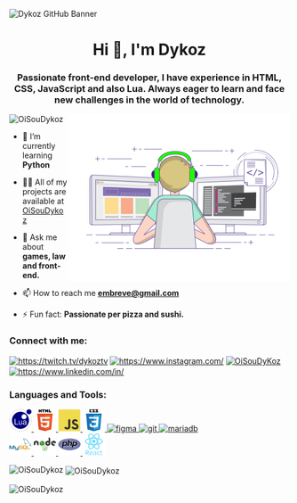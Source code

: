 ![Dykoz GitHub Banner](https://cdn.discordapp.com/attachments/1192521337722392675/1200452039805767690/image.png)
<h1 align="center">Hi 👋, I'm Dykoz</h1>
<h3 align="center">Passionate front-end developer, I have experience in HTML, CSS, JavaScript and also Lua. Always eager to learn and face new challenges in the world of technology.</h3>
<img align="right" alt="Coding" width="400" src="https://raw.githubusercontent.com/devSouvik/devSouvik/master/gif3.gif">
<p align="left"> <img src="https://komarev.com/ghpvc/?username=OiSouDykoz&label=Profile%20views&color=0e75b6&style=flat" alt="OiSouDykoz" /> </p>


- 🌱 I’m currently learning **Python**

- 👨‍💻 All of my projects are available at [OiSouDykoz](OiSouDykoz)

- 💬 Ask me about **games, law and front-end.**

- 📫 How to reach me **embreve@gmail.com**

- ⚡ Fun fact: **Passionate per pizza and sushi.**

<h3 align="left">Connect with me:</h3>
<p align="left">
<a href="https://twitch.tv/dykoztv" target="blank"><img align="center" src="https://raw.githubusercontent.com/dheereshagrwal/colored-icons/master/public/icons/twitch/twitch.svg" alt="https://twitch.tv/dykoztv" height="30" width="40" /></a>
<a href="https://www.instagram.com/" target="blank"><img align="center" src="https://raw.githubusercontent.com/rahuldkjain/github-profile-readme-generator/master/src/images/icons/Social/instagram.svg" alt="https://www.instagram.com/" height="30" width="40" /></a>
<a href="https://twitter.com/" target="blank"><img align="center" src="https://raw.githubusercontent.com/rahuldkjain/github-profile-readme-generator/master/src/images/icons/Social/twitter.svg" alt="OiSouDyKoz" height="30" width="40" /></a>
<a href="https://www.linkedin.com/in/" target="blank"><img align="center" src="https://raw.githubusercontent.com/rahuldkjain/github-profile-readme-generator/master/src/images/icons/Social/linked-in-alt.svg" alt="https://www.linkedin.com/in/" height="30" width="40" /></a>
</p>

<h3 align="left">Languages and Tools:</h3>
<p align="left"> 

<a href="https://www.lua.org/" target="_blank" rel="noreferrer"> <img src="https://raw.githubusercontent.com/devicons/devicon/master/icons/lua/lua-original-wordmark.svg" alt="lua" width="40" height="40"/> </a>
<a href="https://www.w3.org/html/" target="_blank" rel="noreferrer"> <img src="https://raw.githubusercontent.com/devicons/devicon/master/icons/html5/html5-original-wordmark.svg" alt="html5" width="40" height="40"/> </a> 
<a href="https://developer.mozilla.org/en-US/docs/Web/JavaScript" target="_blank" rel="noreferrer"> <img src="https://raw.githubusercontent.com/devicons/devicon/master/icons/javascript/javascript-original.svg" alt="javascript" width="40" height="40"/> </a> 
<a href="https://www.w3schools.com/css/" target="_blank" rel="noreferrer"> <img src="https://raw.githubusercontent.com/devicons/devicon/master/icons/css3/css3-original-wordmark.svg" alt="css3" width="40" height="40"/> </a> 
<a href="https://www.figma.com/" target="_blank" rel="noreferrer"> <img src="https://www.vectorlogo.zone/logos/figma/figma-icon.svg" alt="figma" width="40" height="40"/> </a> 
<a href="https://git-scm.com/" target="_blank" rel="noreferrer"> <img src="https://www.vectorlogo.zone/logos/git-scm/git-scm-icon.svg" alt="git" width="40" height="40"/> </a> 
<a href="https://mariadb.org/" target="_blank" rel="noreferrer"> <img src="https://www.vectorlogo.zone/logos/mariadb/mariadb-icon.svg" alt="mariadb" width="40" height="40"/> </a>  
<a href="https://www.mysql.com/" target="_blank" rel="noreferrer"> <img src="https://raw.githubusercontent.com/devicons/devicon/master/icons/mysql/mysql-original-wordmark.svg" alt="mysql" width="40" height="40"/> </a> 
<a href="https://nodejs.org" target="_blank" rel="noreferrer"> <img src="https://raw.githubusercontent.com/devicons/devicon/master/icons/nodejs/nodejs-original-wordmark.svg" alt="nodejs" width="40" height="40"/> </a> 
<a href="https://www.php.net" target="_blank" rel="noreferrer"> <img src="https://raw.githubusercontent.com/devicons/devicon/master/icons/php/php-original.svg" alt="php" width="40" height="40"/> </a> 
<a href="https://reactjs.org/" target="_blank" rel="noreferrer"> <img src="https://raw.githubusercontent.com/devicons/devicon/master/icons/react/react-original-wordmark.svg" alt="react" width="40" height="40"/> </a> 
</p>

<p><img align="left" src="https://github-readme-stats.vercel.app/api/top-langs?username=OiSouDykoz&show_icons=true&locale=en&layout=compact&theme=tokyonight" alt="OiSouDykoz" /></p>

<p>&nbsp;<img align="center" src="https://github-readme-stats.vercel.app/api?username=OiSouDykoz&show_icons=true&locale=en&theme=tokyonight" alt="OiSouDykoz" /></p>

<p><img align="center" src="https://github-readme-streak-stats.herokuapp.com/?user=OiSouDykoz&theme=tokyonight" alt="OiSouDykoz" /></p>
